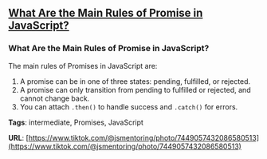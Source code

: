 ## [What Are the Main Rules of Promise in JavaScript?](#what-are-the-main-rules-of-promise-in-javascript)

### What Are the Main Rules of Promise in JavaScript?

The main rules of Promises in JavaScript are:
1. A promise can be in one of three states: pending, fulfilled, or rejected.
2. A promise can only transition from pending to fulfilled or rejected, and cannot change back.
3. You can attach `.then()` to handle success and `.catch()` for errors.

**Tags**: intermediate, Promises, JavaScript

**URL**: [https://www.tiktok.com/@jsmentoring/photo/7449057432086580513](https://www.tiktok.com/@jsmentoring/photo/7449057432086580513)
